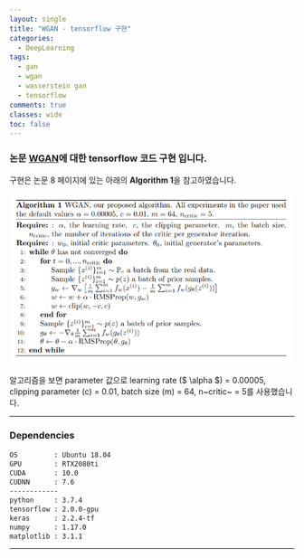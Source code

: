 ```yaml
---
layout: single
title: "WGAN - tensorflow 구현"
categories:
  - DeepLearning
tags:
  - gan
  - wgan
  - wasserstein gan
  - tensorflow
comments: true
classes: wide
toc: false
---
```

### 논문 [WGAN](https://arxiv.org/abs/1701.07875)에 대한 tensorflow 코드 구현 입니다.

구현은 논문 8 페이지에 있는 아래의 **Algorithm 1**을 참고하였습니다.

![wgan algorithm](/assets/images/wgan_algo.PNG)

알고리즘을 보면 parameter 값으로 learning rate ($ \alpha $) = 0.00005, clipping parameter (c) = 0.01, batch size (m) = 64, n~critic~ = 5를 사용했습니다.

---
### Dependencies
```
OS         : Ubuntu 18.04
GPU        : RTX2080ti
CUDA       : 10.0
CUDNN      : 7.6
------------
python     : 3.7.4
tensorflow : 2.0.0-gpu
keras      : 2.2.4-tf
numpy      : 1.17.0
matplotlib : 3.1.1
```
---
